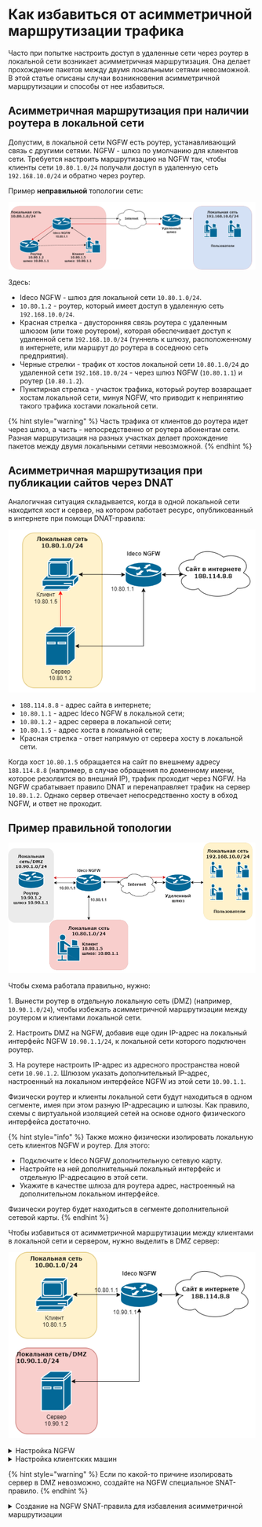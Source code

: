 # Как избавиться от асимметричной маршрутизации трафика

Часто при попытке настроить доступ в удаленные сети через роутер в локальной сети возникает асимметричная маршрутизация. Она делает прохождение пакетов между двумя локальными сетями невозможной. В этой статье описаны случаи возникновения асимметричной маршрутизации и способы от нее избавиться.

## Асимметричная маршрутизация при наличии роутера в локальной сети

Допустим, в локальной сети NGFW есть роутер, устанавливающий связь с другими сетями. NGFW - шлюз по умолчанию для клиентов сети. Требуется настроить маршрутизацию на NGFW так, чтобы клиенты сети `10.80.1.0/24` получали доступ в удаленную сеть `192.168.10.0/24` и обратно через роутер.

Пример **неправильной** топологии сети:

![](/.gitbook/assets/nets-var2-ngfw.png)

Здесь:

* Ideco NGFW - шлюз для локальной сети `10.80.1.0/24`.
* `10.80.1.2` - роутер, который имеет доступ в удаленную сеть `192.168.10.0/24`. 
* Красная стрелка - двусторонняя связь роутера с удаленным шлюзом (или тоже роутером), которая обеспечивает доступ к удаленной сети `192.168.10.0/24` (туннель к шлюзу, расположенному в интернете, или маршрут до роутера в соседнюю сеть предприятия).
* Черные стрелки - трафик от хостов локальной сети `10.80.1.0/24` до удаленной сети `192.168.10.0/24` - через шлюз NGFW (`10.80.1.1`) и роутер (`10.80.1.2`). 
* Пунктирная стрелка - участок трафика, который роутер возвращает хостам локальной сети, минуя NGFW, что приводит к непринятию такого трафика хостами локальной сети.

{% hint style="warning" %}
Часть трафика от клиентов до роутера идет через шлюз, а часть - непосредственно от роутера абонентам сети. Разная маршрутизация на разных участках делает прохождение пакетов между двумя локальными сетями невозможной.
{% endhint %}

## Асимметричная маршрутизация при публикации сайтов через DNAT

Аналогичная ситуация складывается, когда в одной локальной сети находится хост и сервер, на котором работает ресурс, опубликованный в интернете при помощи DNAT-правила:

![](/.gitbook/assets/nets-var11-ngfw.png)

* `188.114.8.8` - адрес сайта в интернете;
* `10.80.1.1` - адрес Ideco NGFW в локальной сети;
* `10.80.1.2` - адрес сервера в локальной сети;
* `10.80.1.5` - адрес хоста в локальной сети;
* Красная стрелка - ответ напрямую от сервера хосту в локальной сети.

Когда хост `10.80.1.5` обращается на сайт по внешнему адресу `188.114.8.8` (например, в случае обращения по доменному имени, которое резолвится во внешний IP), трафик проходит через NGFW. На NGFW срабатывает правило DNAT и перенаправляет трафик на сервер `10.80.1.2`. Однако сервер отвечает непосредственно хосту в обход NGFW, и ответ не проходит.

## Пример правильной топологии

![](/.gitbook/assets/nets-var1-ngfw.png)

Чтобы схема работала правильно, нужно: 

1\. Вынести роутер в отдельную локальную сеть (DMZ) (например, `10.90.1.0/24`), чтобы избежать асимметричной маршрутизации между роутером и клиентами локальной сети. 

2\. Настроить DMZ на NGFW, добавив еще один IP-адрес на локальный интерфейс NGFW `10.90.1.1/24`, к локальной сети которого подключен роутер. 

3\. На роутере настроить IP-адрес из адресного пространства новой сети `10.90.1.2`. Шлюзом указать дополнительный IP-адрес, настроенный на локальном интерфейсе NGFW из этой сети `10.90.1.1`.

Физически роутер и клиенты локальной сети будут находиться в одном сегменте, имея при этом разную IP-адресацию и шлюзы. Как правило, схемы с виртуальной изоляцией сетей на основе одного физического интерфейса достаточно.

{% hint style="info" %}
Также можно физически изолировать локальную сеть клиентов NGFW и роутер. Для этого: 

* Подключите к Ideco NGFW дополнительную сетевую карту.
* Настройте на ней дополнительный локальный интерфейс и отдельную IP-адресацию в этой сети. 
* Укажите в качестве шлюза для роутера адрес, настроенный на дополнительном локальном интерфейсе.

Физически роутер будет находиться в сегменте дополнительной сетевой карты.
{% endhint %}

Чтобы избавиться от асимметричной маршрутизации между клиентами в локальной сети и сервером, нужно выделить в DMZ сервер: 

![](/.gitbook/assets/nets-var12-ngfw.png)

<details>

<summary>Настройка NGFW</summary>

Чтобы настроить несколько виртуальных локальных сетей на одном физическом локальном интерфейсе NGFW, перейдите в раздел **Сервисы -> Сетевые интерфейсы** и выполните действия:

1\. Откройте в режиме редактирования **Локальный интерфейс**, к которому подключены пользователи нужной вам локальной сети (`10.80.1.1/24`), нажав на ![](/.gitbook/assets/icon-edit.png) напротив его названия.

2\. Если IP-адрес вашей локальной сети был автоматически сконфигурирован через DHCP, снимите галку и введите его вручную:

![](/.gitbook/assets/nets-var3.png)

3\. Нажмите на ![](/.gitbook/assets/nets-var4.png) и введите IP-адрес DMZ для изоляции роутера:

![](/.gitbook/assets/nets-var5.png)

4\. Нажмите **Сохранить**.

После изоляции роутера в DMZ нужно указать маршрут на NGFW до удаленной сети. Для этого перейдите в **Сервисы -> Маршрутизация** и выполните действия:

1\. Перейдите на вкладку **Внешние сети** нажмите кнопку **Добавить**.

2\. В поле **Адрес источника** выберите **Создать новый объект**, для которого выберите тип **Подсеть** и введите адрес вашей локальной сети (`10.80.1.0/24`):

![](/.gitbook/assets/nets-var6.png)

Выберите в качестве источника только что созданный объект.

3\. В поле **Адрес назначения** выберите **Создать новый объект**, для которого выберите тип **Подсеть** и введите адрес внешней сети (`192.168.10.0/24`), в которую нужно настроить доступ:

![](/.gitbook/assets/nets-var7.png)

Выберите в качестве назначения только что созданный объект.

4\. В поле **Шлюз** выберите **Создать новый объект**, для которого выберите тип **IP-адрес** и введите адрес роутера в DMZ (`10.90.1.2`):

![](/.gitbook/assets/nets-var8.png)

5\. Сохраните маршрут вида:

![](/.gitbook/assets/nets-var9.png)

Теперь трафик между сетями NGFW (`10.80.1.0/24` и `192.168.10.0/24`) во всех направлениях будет направляться через NGFW и роутер.

</details>

<details>

<summary>Настройка клиентских машин</summary>

Хосты сетей, которые теперь обслуживает NGFW (`10.80.1.0/24` и `10.90.1.0/24`), физически включены в один ethernet-сегмент. Чтобы шлюзом и DNS-сервером для хостов этих сетей был соответствующий адрес на локальном интерфейсе NGFW:

1\. Для хостов из подсети `10.80.1.0/24` укажите шлюзом и DNS-сервером `10.80.1.1`.

2\. Для хостов из подсети `10.90.1.0/24` шлюзом и DNS-сервером укажите `10.90.1.1`.

</details>

{% hint style="warning" %}
Если по какой-то причине изолировать сервер в DMZ невозможно, создайте на NGFW специальное SNAT-правило.
{% endhint %}

<details>

<summary>Создание на NGFW SNAT-правила для избавления асимметричной маршрутизации</summary>

Чтобы сервер `10.80.1.2` не отвечал напрямую на `10.80.1.5`, а посылал ответ на NGFW `10.80.1.1`, нужно в разделе **Правила трафика -> Файрвол -> SNAT** создать правило вида:

![](/.gitbook/assets/nets-var10.png)

Заполните поля:

* Адрес назначения - `10.80.1.2`;
* Зона назначения - Локальные интерфейсы;
  
В этом случае трафик хоста `10.80.1.5` на внешний адрес сайта `188.114.8.8` будет перенаправлен на адрес сервера `10.80.1.2` правилом DNAT. При этом созданное правило SNAT подменит адрес источника `10.80.1.5` на адрес NGFW, пакет приобретает вид: `scr 10.80.1.1 dst 10.80.1.2`. За счет этого ответ от сервера также пройдет через NGFW, поскольку пакет будет иметь вид: `scr 10.80.1.2 dst 10.80.1.1`.

</details>
